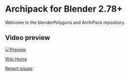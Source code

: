 # Archipack for Blender 2.78+

Welcome to the blenderPolygons and ArchiPack repository.

## Video preview
[![Preview](https://img.youtube.com/vi/OdXweTrZ6VY/0.jpg)](https://www.youtube.com/watch?v=OdXweTrZ6VY)


[Wiki Home](https://github.com/s-leger/blenderPolygons/wiki)   
 

[Report issues](https://github.com/s-leger/blenderPolygons/issues)  
